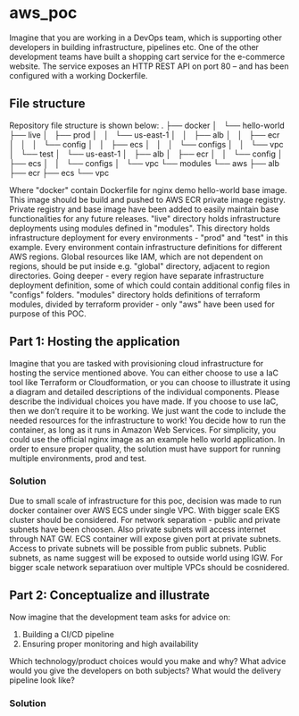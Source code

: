 # aws_poc

Imagine that you are working in a DevOps team, which is supporting other developers in building
infrastructure, pipelines etc.
One of the other development teams have built a shopping cart service for the e-commerce website. The
service exposes an HTTP REST API on port 80 – and has been configured with a working Dockerfile.

## File structure
Repository file structure is shown below:
.
├── docker
│   └── hello-world
├── live
│   ├── prod
│   │   └── us-east-1
│   │       ├── alb
│   │       ├── ecr
│   │       │   └── config
│   │       ├── ecs
│   │       │   └── configs
│   │       └── vpc
│   └── test
│       └── us-east-1
│           ├── alb
│           ├── ecr
│           │   └── config
│           ├── ecs
│           │   └── configs
│           └── vpc
└── modules
    └── aws
        ├── alb
        ├── ecr
        ├── ecs
        └── vpc

Where "docker" contain Dockerfile for nginx demo hello-world base image. This image should be build and pushed to AWS ECR private image registry. Private registry and base image have been added to easily maintain base functionalities for any future releases.
"live" directory holds infrastructure deployments using modules defined in "modules". This directory holds infrastructure deployment for every environments - "prod" and "test" in this example. Every environment contain infrastructure definitions for different AWS regions. Global resources like IAM, which are not dependent on regions, should be put inside e.g. "global" directory, adjacent to region directories. Going deeper - every region have separate infrastructure deployment definition, some of which could contain additional config files in "configs" folders.
"modules" directory holds definitions of terraform modules, divided by terraform provider - only "aws" have been used for purpose of this POC.

## Part 1: Hosting the application
Imagine that you are tasked with provisioning cloud infrastructure for hosting the service mentioned
above.
You can either choose to use a IaC tool like Terraform or Cloudformation, or you can choose to illustrate it
using a diagram and detailed descriptions of the individual components. Please describe the individual
choices you have made.
If you choose to use IaC, then we don’t require it to be working. We just want the code to include the
needed resources for the infrastructure to work!
You decide how to run the container, as long as it runs in Amazon Web Services.
For simplicity, you could use the official nginx image as an example hello world application.
In order to ensure proper quality, the solution must have support for running multiple environments, prod
and test.

### Solution
Due to small scale of infrastructure for this poc, decision was made to run docker container over AWS ECS under single VPC. With bigger scale EKS cluster should be considered. For network separation - public and private subnets have been choosen. Also private subnets will access internet through NAT GW. ECS container will expose given port at private subnets. Access to private subnets will be possible from public subnets. Public subnets, as name suggest will be exposed to outside world using IGW. For bigger scale network separatiuon over multiple VPCs should be cosnidered. 

## Part 2: Conceptualize and illustrate
Now imagine that the development team asks for advice on:
1. Building a CI/CD pipeline
2. Ensuring proper monitoring and high availability

Which technology/product choices would you make and why? What advice would you give the developers
on both subjects? What would the delivery pipeline look like?

### Solution
